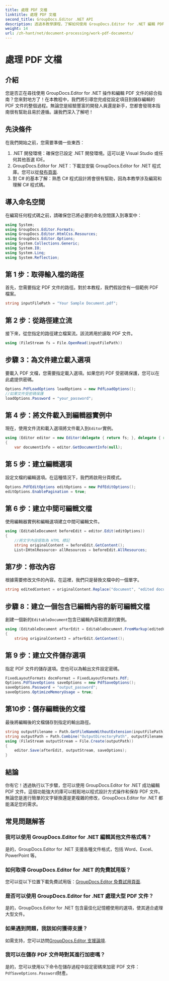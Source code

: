 ```yaml
---
title: 處理 PDF 文檔
linktitle: 處理 PDF 文檔
second_title: GroupDocs.Editor .NET API
description: 透過本教學課程，了解如何使用 GroupDocs.Editor for .NET 編輯 PDF 文件。修改內容、處理大檔案並安全地儲存您的編輯。
weight: 14
url: /zh-hant/net/document-processing/work-pdf-documents/
---
```


# 處理 PDF 文檔

## 介紹
您是否正在尋找使用 GroupDocs.Editor for .NET 操作和編輯 PDF 文件的綜合指南？您來對地方了！在本教程中，我們將引導您完成從設定項目到儲存編輯的 PDF 文件的整個過程。無論您是經驗豐富的開發人員還是新手，您都會發現本指南很有幫助且易於遵循。讓我們深入了解吧！
## 先決條件
在我們開始之前，您需要準備一些東西：
1. .NET 開發環境：確保您已設定 .NET 開發環境。這可以是 Visual Studio 或任何其他首選 IDE。
2. GroupDocs.Editor for .NET：下載並安裝 GroupDocs.Editor for .NET 程式庫。您可以從[發布頁面](https://releases.groupdocs.com/editor/net/).
3. 對 C# 的基本了解：熟悉 C# 程式設計將會很有幫助，因為本教學涉及編寫和理解 C# 程式碼。
## 導入命名空間
在編寫任何程式碼之前，請確保您已將必要的命名空間匯入到專案中：
```csharp
using System;
using GroupDocs.Editor.Formats;
using GroupDocs.Editor.HtmlCss.Resources;
using GroupDocs.Editor.Options;
using System.Collections.Generic;
using System.IO;
using System.Linq;
using System.Reflection;
```
## 第 1 步：取得輸入檔的路徑
首先，您需要指定 PDF 文件的路徑。對於本教程，我們假設您有一個範例 PDF 檔案。
```csharp
string inputFilePath = "Your Sample Document.pdf";
```
## 第 2 步：從路徑建立流
接下來，從您指定的路徑建立檔案流。該流將用於讀取 PDF 文件。
```csharp
using (FileStream fs = File.OpenRead(inputFilePath))
```
## 步驟 3：為文件建立載入選項
要載入 PDF 文檔，您需要指定載入選項。如果您的 PDF 受密碼保護，您可以在此處提供密碼。
```csharp
Options.PdfLoadOptions loadOptions = new PdfLoadOptions();
//如果文件受密碼保護
loadOptions.Password = "your_password";
```
## 第 4 步：將文件載入到編輯器實例中
現在，使用文件流和載入選項將文件載入到`Editor`實例。
```csharp
using (Editor editor = new Editor(delegate { return fs; }, delegate { return loadOptions; }))
{
    var documentInfo = editor.GetDocumentInfo(null);
```
## 第 5 步：建立編輯選項
設定文檔的編輯選項。在這種情況下，我們將啟用分頁模式。
```csharp
Options.PdfEditOptions editOptions = new PdfEditOptions();
editOptions.EnablePagination = true;
```
## 第 6 步：建立中間可編輯文檔
使用編輯器實例和編輯選項建立中間可編輯文件。
```csharp
using (EditableDocument beforeEdit = editor.Edit(editOptions))
{
    //將文字內容提取為 HTML 標記
    string originalContent = beforeEdit.GetContent();
    List<IHtmlResource> allResources = beforeEdit.AllResources;
```
## 第7步：修改內容
根據需要修改文件的內容。在這裡，我們只是替換文檔中的一個單字。
```csharp
string editedContent = originalContent.Replace("document", "edited document");
```
## 步驟 8：建立一個包含已編輯內容的新可編輯文檔
創建一個新的`EditableDocument`包含已編輯內容和資源的實例。
```csharp
using (EditableDocument afterEdit = EditableDocument.FromMarkup(editedContent, allResources))
{
    string originalContent3 = afterEdit.GetContent();
```
## 第 9 步：建立文件儲存選項
指定 PDF 文件的儲存選項。您也可以為輸出文件設定密碼。
```csharp
FixedLayoutFormats docmFormat = FixedLayoutFormats.Pdf;
Options.PdfSaveOptions saveOptions = new PdfSaveOptions();
saveOptions.Password = "output_password";
saveOptions.OptimizeMemoryUsage = true;
```
## 第10步：儲存編輯後的文檔
最後將編輯後的文檔儲存到指定的輸出路徑。
```csharp
string outputFilename = Path.GetFileNameWithoutExtension(inputFilePath) + "." + docmFormat.Extension;
string outputPath = Path.Combine("OutputDirectoryPath", outputFilename);
using (FileStream outputStream = File.Create(outputPath))
{
    editor.Save(afterEdit, outputStream, saveOptions);
}
```

## 結論
你有它！透過執行以下步驟，您可以使用 GroupDocs.Editor for .NET 成功編輯 PDF 文件。這個功能強大的庫可以輕鬆地以程式設計方式操作和保存 PDF 文件。無論您是進行簡單的文字替換還是更複雜的修改，GroupDocs.Editor for .NET 都能滿足您的需求。
## 常見問題解答
### 我可以使用 GroupDocs.Editor for .NET 編輯其他文件格式嗎？
是的，GroupDocs.Editor for .NET 支援各種文件格式，包括 Word、Excel、PowerPoint 等。
### 如何取得 GroupDocs.Editor for .NET 的免費試用版？
您可以從以下位置下載免費試用版：[GroupDocs.Editor 免費試用頁面](https://releases.groupdocs.com/).
### 是否可以使用 GroupDocs.Editor for .NET 處理大型 PDF 文件？
是的，GroupDocs.Editor for .NET 包含最佳化記憶體使用的選項，使其適合處理大型文件。
### 如果遇到問題，我該如何獲得支援？
如需支持，您可以訪問[GroupDocs.Editor 支援論壇](https://forum.groupdocs.com/c/editor/20).
### 我可以在儲存 PDF 文件時對其進行加密嗎？
是的，您可以使用以下命令在儲存過程中設定密碼來加密 PDF 文件：`PdfSaveOptions.Password`財產。